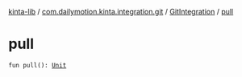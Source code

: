 [kinta-lib](../../index.md) / [com.dailymotion.kinta.integration.git](../index.md) / [GitIntegration](index.md) / [pull](./pull.md)

# pull

`fun pull(): `[`Unit`](https://kotlinlang.org/api/latest/jvm/stdlib/kotlin/-unit/index.html)